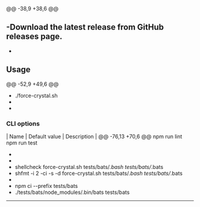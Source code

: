 @@ -38,9 +38,6 @@
 
 
 
-Download the latest release from GitHub releases page.
-
-
 ## Usage
 
 
@@ -52,9 +49,6 @@
 
 
 
-    ./force-crystal.sh
-
-
 ### CLI options
 
 | Name        | Default value | Description                        |
@@ -76,13 +70,6 @@
     npm run lint
     npm run test
 
-
-
-    shellcheck force-crystal.sh tests/bats/*.bash tests/bats/*.bats
-    shfmt -i 2 -ci -s -d force-crystal.sh tests/bats/*.bash tests/bats/*.bats
-
-    npm ci --prefix tests/bats
-    ./tests/bats/node_modules/.bin/bats tests/bats
 
 
 ---
